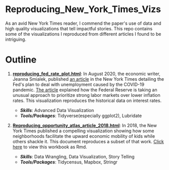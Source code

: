 # Reproducing_New_York_Times_Vizs

As an avid New York Times reader, I commend the paper's use of data and high quality visualizations that tell impactful stories. This repo contains some of the visualizations I reproduced from different articles I found to be intriguing.

# Outline
1. **[reproducing_fed_rate_plot.html](https://tatesfaye.github.io/ttesfaye_data_science_projects/Reproducing_New_York_Times_Vizs/reproducing_fed_rate_plot.html)**:  In August 2020, the economic writer, Jeanna Smialek, published [an article](https://www.nytimes.com/2020/08/27/business/economy/federal-reserve-inflation-jerome-powell.html) in the New York Times detailing the Fed's plan to deal with unemployment caused by the COVID-19 pandemic. [The article](https://www.nytimes.com/2020/08/27/business/economy/federal-reserve-inflation-jerome-powell.html) explained how the Federal Reserve is taking an unusual approach to prioritize strong labor markets over lower inflation rates. This visualization reproduces the historical data on interest rates.
	
	* **_Skills_**: Advanced Data Visualization
	* **_Tools/Packages_**: Tidyverse(especially ggplot2), Lubridate
    
    

2. **[Reproducing_opportunity_atlas_article_2018.html](https://github.com/tatesfaye/ttesfaye/blob/master/Reproducing_New_York_Times_Vizs/reproducing_opportunity_atlas_article_2018.html)**: In 2018, the New York Times published a compelling visualization showing how some neighborhoods facilitate the upward economic mobility of kids while others shackle it. This document reproduces a subset of that work. [Click here](https://tatesfaye.github.io/ttesfaye_data_science_projects/Reproducing_New_York_Times_Vizs/reproducing_opportunity_atlas_article_2018.Rmdl) to view this workbook as Rmd.

    * **_Skills_**: Data Wrangling, Data Visualization, Story Telling
    * **_Tools/Packages_**: Tidycensus, Mapbox, Stringr
    
    
